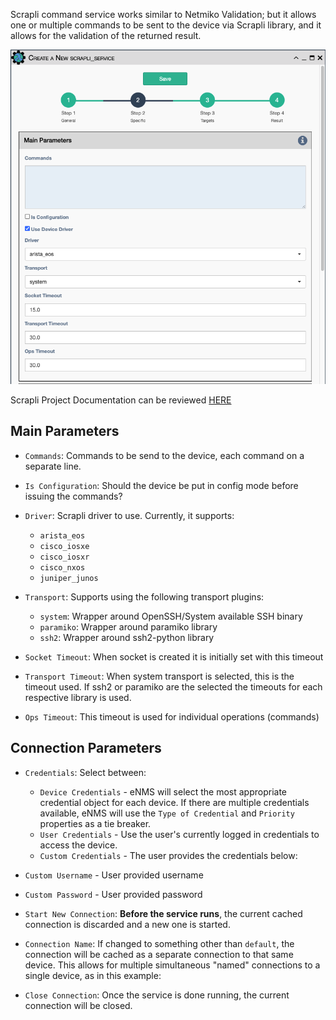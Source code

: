 Scrapli command service works similar to Netmiko Validation; but it allows
one or multiple commands to be sent to the device via Scrapli library, and
it allows for the validation of the returned result.

![Scrapli Command Service](../../_static/automation/builtin_service_types/scrapli.png)

Scrapli Project Documentation can be reviewed
[HERE](https://carlmontanari.github.io/scrapli/user_guide/project_details/)

## Main Parameters

- `Commands`: Commands to be send to the device, each command on a separate line.
- `Is Configuration`:  Should the device be put in config mode before
  issuing the commands?
- `Driver`: Scrapli driver to use. Currently, it supports:
    
    - `arista_eos`
    - `cisco_iosxe`
    - `cisco_iosxr`
    - `cisco_nxos`
    - `juniper_junos`
    
- `Transport`: Supports using the following transport plugins:

    - `system`: Wrapper around OpenSSH/System available SSH binary
    - `paramiko`: Wrapper around paramiko library
    - `ssh2`: Wrapper around ssh2-python library

- `Socket Timeout`: When socket is created it is initially set with this timeout
    
- `Transport Timeout`: When system transport is selected, this is the timeout used.
If ssh2 or paramiko are the selected the timeouts for each respective library is used.
    
- `Ops Timeout`: This timeout is used for individual operations (commands)
    
## Connection Parameters

- `Credentials`: Select between:
    - `Device Credentials` - eNMS will select the most appropriate credential
      object for each device. If there are multiple credentials available, eNMS
      will use the `Type of Credential` and `Priority` properties as a tie
      breaker.
    - `User Credentials` - Use the user's currently logged in credentials to
      access the device.
    - `Custom Credentials` - The user provides the credentials below:

- `Custom Username` - User provided username

- `Custom Password` - User provided password

- `Start New Connection`: **Before the service runs**, the current
  cached connection is discarded and a new one is started.
    
- `Connection Name`: If changed to something other than `default`, the
  connection will be cached as a separate connection to that same device.
  This allows for multiple simultaneous "named" connections to a single
  device, as in this example:
    
- `Close Connection`: Once the service is done running, the current
  connection will be closed.